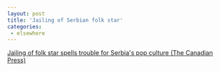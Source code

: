 ```yaml
---
layout: post
title: 'Jailing of Serbian folk star'
categories:
 - elsewhere
---
```



<a href="http://www.cp.org/english/online/full/Entertainment/030530/e053002A.html">Jailing of folk star spells trouble for Serbia's pop culture (The Canadian Press)</a>
		



		